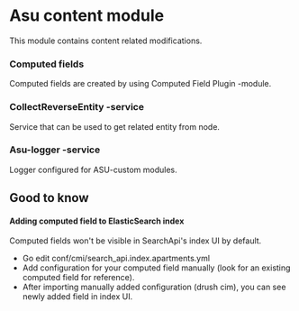 # Asu content module

This module contains content related modifications.

### Computed fields

Computed fields are created by using Computed Field Plugin -module.

### CollectReverseEntity -service

Service that can be used to get related entity from node.

### Asu-logger -service

Logger configured for ASU-custom modules.

## Good to know

#### Adding computed field to ElasticSearch index

Computed fields won't be visible in SearchApi's index UI by default.
 - Go edit conf/cmi/search_api.index.apartments.yml
 - Add configuration for your computed field manually (look for an existing computed field for reference).
 - After importing manually added configuration (drush cim), you can see newly added field in index UI.
